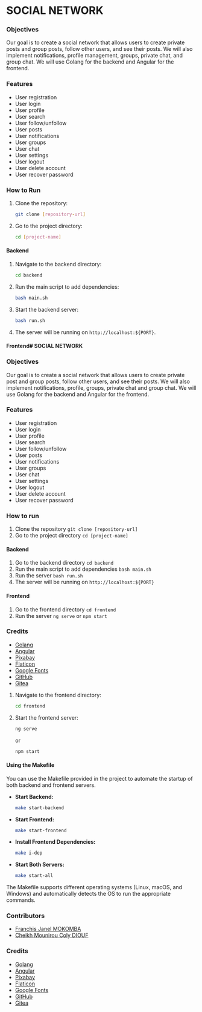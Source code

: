 # SOCIAL NETWORK

### Objectives
Our goal is to create a social network that allows users to create private posts and group posts, follow other users, and see their posts. We will also implement notifications, profile management, groups, private chat, and group chat. We will use Golang for the backend and Angular for the frontend.

### Features
- User registration
- User login
- User profile
- User search
- User follow/unfollow
- User posts
- User notifications
- User groups
- User chat
- User settings
- User logout
- User delete account
- User recover password

### How to Run

1. Clone the repository:
    ```bash
    git clone [repository-url]
    ```
2. Go to the project directory:
    ```bash
    cd [project-name]
    ```

#### Backend
1. Navigate to the backend directory:
    ```bash
    cd backend
    ```
2. Run the main script to add dependencies:
    ```bash
    bash main.sh
    ```
3. Start the backend server:
    ```bash
    bash run.sh
    ```
4. The server will be running on `http://localhost:${PORT}`.

#### Frontend# SOCIAL NETWORK

### Objectives
Our goal is to create a social network that allows users to create private post and group posts, follow other users, and see their posts. We will also implement notifications, profile, groups, private chat and group chat. We will use Golang for the backend and Angular for the frontend.

### Features
- User registration
- User login
- User profile
- User search
- User follow/unfollow
- User posts
- User notifications
- User groups
- User chat
- User settings
- User logout
- User delete account
- User recover password

### How to run
1. Clone the repository `git clone [repository-url]`
2. Go to the project directory `cd [project-name]`

#### Backend
1. Go to the backend directory `cd backend`
2. Run the main script to add dependencies `bash main.sh`
3. Run the server `bash run.sh`
4. The server will be running on `http://localhost:${PORT}`

#### Frontend
1. Go to the frontend directory `cd frontend`
2. Run the server `ng serve` or `npm start`

### Credits
- [Golang](https://golang.org/)
- [Angular](https://angular.io/)
- [Pixabay](https://pixabay.com/)
- [Flaticon](https://www.flaticon.com/)
- [Google Fonts](https://fonts.google.com/)
- [GitHub](https://github.com)
- [Gitea](https://gitea.io/)
1. Navigate to the frontend directory:
    ```bash
    cd frontend
    ```
2. Start the frontend server:
    ```bash
    ng serve
    ```
   or
    ```bash
    npm start
    ```

#### Using the Makefile

You can use the Makefile provided in the project to automate the startup of both backend and frontend servers.

- **Start Backend:**
    ```bash
    make start-backend
    ```

- **Start Frontend:**
    ```bash
    make start-frontend
    ```

- **Install Frontend Dependencies:**
    ```bash
    make i-dep
    ```

- **Start Both Servers:**
    ```bash
    make start-all
    ```

The Makefile supports different operating systems (Linux, macOS, and Windows) and automatically detects the OS to run the appropriate commands.

### Contributors
- [Franchis Janel MOKOMBA](https://learn.zone01dakar.sn/git/fmokomba)
- [Cheikh Mounirou Coly DIOUF](https://learn.zone01dakar.sn/git/cheikhmodiouf)

### Credits
- [Golang](https://golang.org/)
- [Angular](https://angular.io/)
- [Pixabay](https://pixabay.com/)
- [Flaticon](https://www.flaticon.com/)
- [Google Fonts](https://fonts.google.com/)
- [GitHub](https://github.com)
- [Gitea](https://gitea.io/)
